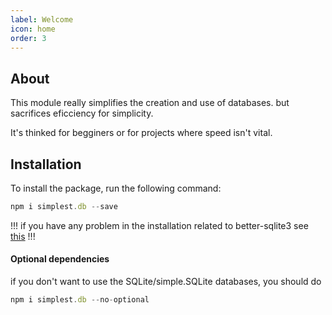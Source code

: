 ```yaml
---
label: Welcome
icon: home
order: 3
---
```


## About

This module really simplifies the creation and use of databases. but sacrifices eficciency for simplicity.

It's thinked for begginers or for projects where speed isn't vital. 

## Installation

To install the package, run the following command:
```js
npm i simplest.db --save
```

!!!
if you have any problem in the installation related to better-sqlite3 see [this](https://github.com/JoshuaWise/better-sqlite3/blob/master/docs/troubleshooting.md)
!!!

#### Optional dependencies

if you don't want to use the SQLite/simple.SQLite databases, you should do 

```js
npm i simplest.db --no-optional
```
